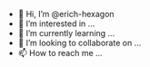- 👋 Hi, I’m @erich-hexagon
- 👀 I’m interested in ...
- 🌱 I’m currently learning ...
- 💞️ I’m looking to collaborate on ...
- 📫 How to reach me ...

<!---
erich-hexagon/erich-hexagon is a ✨ special ✨ repository because its `README.md` (this file) appears on your GitHub profile.
You can click the Preview link to take a look at your changes.
--->
